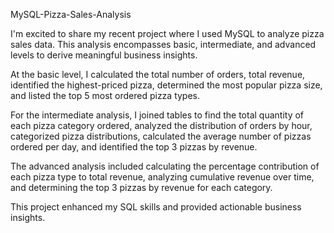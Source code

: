 MySQL-Pizza-Sales-Analysis 

I'm excited to share my recent project where I used MySQL to analyze pizza sales data. This analysis encompasses basic, intermediate, and advanced levels to derive meaningful business insights.

At the basic level, I calculated the total number of orders, total revenue, identified the highest-priced pizza, determined the most popular pizza size, and listed the top 5 most ordered pizza types.

For the intermediate analysis, I joined tables to find the total quantity of each pizza category ordered, analyzed the distribution of orders by hour, categorized pizza distributions, calculated the average number of pizzas ordered per day, and identified the top 3 pizzas by revenue.

The advanced analysis included calculating the percentage contribution of each pizza type to total revenue, analyzing cumulative revenue over time, and determining the top 3 pizzas by revenue for each category.

This project enhanced my SQL skills and provided actionable business insights.
